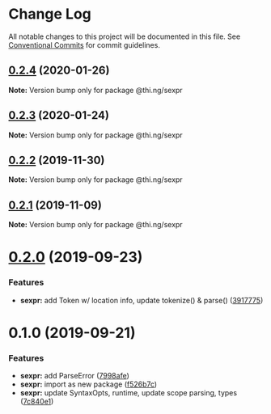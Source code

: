 # Change Log

All notable changes to this project will be documented in this file.
See [Conventional Commits](https://conventionalcommits.org) for commit guidelines.

## [0.2.4](https://github.com/thi-ng/umbrella/compare/@thi.ng/sexpr@0.2.3...@thi.ng/sexpr@0.2.4) (2020-01-26)

**Note:** Version bump only for package @thi.ng/sexpr





## [0.2.3](https://github.com/thi-ng/umbrella/compare/@thi.ng/sexpr@0.2.2...@thi.ng/sexpr@0.2.3) (2020-01-24)

**Note:** Version bump only for package @thi.ng/sexpr





## [0.2.2](https://github.com/thi-ng/umbrella/compare/@thi.ng/sexpr@0.2.1...@thi.ng/sexpr@0.2.2) (2019-11-30)

**Note:** Version bump only for package @thi.ng/sexpr





## [0.2.1](https://github.com/thi-ng/umbrella/compare/@thi.ng/sexpr@0.2.0...@thi.ng/sexpr@0.2.1) (2019-11-09)

**Note:** Version bump only for package @thi.ng/sexpr





# [0.2.0](https://github.com/thi-ng/umbrella/compare/@thi.ng/sexpr@0.1.0...@thi.ng/sexpr@0.2.0) (2019-09-23)


### Features

* **sexpr:** add Token w/ location info, update tokenize() & parse() ([3917775](https://github.com/thi-ng/umbrella/commit/3917775))





# 0.1.0 (2019-09-21)


### Features

* **sexpr:** add ParseError ([7998afe](https://github.com/thi-ng/umbrella/commit/7998afe))
* **sexpr:** import as new package ([f526b7c](https://github.com/thi-ng/umbrella/commit/f526b7c))
* **sexpr:** update SyntaxOpts, runtime, update scope parsing, types ([7c840e1](https://github.com/thi-ng/umbrella/commit/7c840e1))
